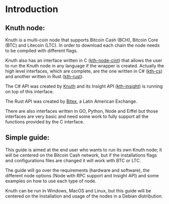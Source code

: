 # Introduction

## Knuth node:

Knuth is a multi-coin node that supports Bitcoin Cash (BCH), Bitcoin Core (BTC) and Litecoin (LTC).  In order to download each chain the node needs to be compiled with different flags.

Knuth also has an interface written in C ([kth-node-cint](https://github.com/k-nuth/node-cint)) that allows the user to run the Knuth node in any language if the wrapper is created. Actually the high level interfaces, which are complete, are the one written in C# ([kth-cs](https://github.com/k-nuth/cs)) and another written in Rust ([kth-rust](https://github.com/bitex-la/kth-rust)).

The C# API was created by [Knuth](https://kth.cash/) and its Insight API ([kth-insight](https://github.com/k-nuth/insight)) is running on top of this interface.

The Rust API was created by [Bitex](https://bitex.la/), a Latin American Exchange.

There are also interfaces written in GO, Python, Node and Eiffel but those interfaces are very basic and need some work to fully support all the functions provided by the C interface.

## Simple guide:

This guide is aimed at the end user who wants to run its own Knuth node; it will be centered on the Bitcoin Cash network, but if the installations flags and configurations files are changed it will work with BTC or LTC.

The guide will go over the requirements (hardware and software), the different node options (Node with RPC support and Insight API) and some examples on how to use each type of node.

Knuth can be run in Windows, MacOS and Linux, but this guide will be centered on the Installation and usage of the nodes in a Debian distribution.

